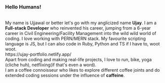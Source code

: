 ### Hello Humans!
<br>
My name is Ujjawal or better let's go with my anglicized name <b>Ujay</b>. I am a <b>Full-stack Developer</b> who reinvented his career, jumping from a 6-year career in Civil Engineering/Facility Management into the wild wild world of coding. I love working with PERN/MERN stack. My favourite scripting language is JS, but I can also code in Ruby, Python and TS if I have to, woot woot.
<br>
https://ujay-portfolio.netlify.app/
<br>
Apart from coding and making real-life projects, I love to run, bike, yoga (cliche huh), netflixing(if that's even a word).
<br>
I am a coffee connoisseur who likes to explore different coffee joints and do extended coding sessions under the influence of <b>caffeine</b>.

